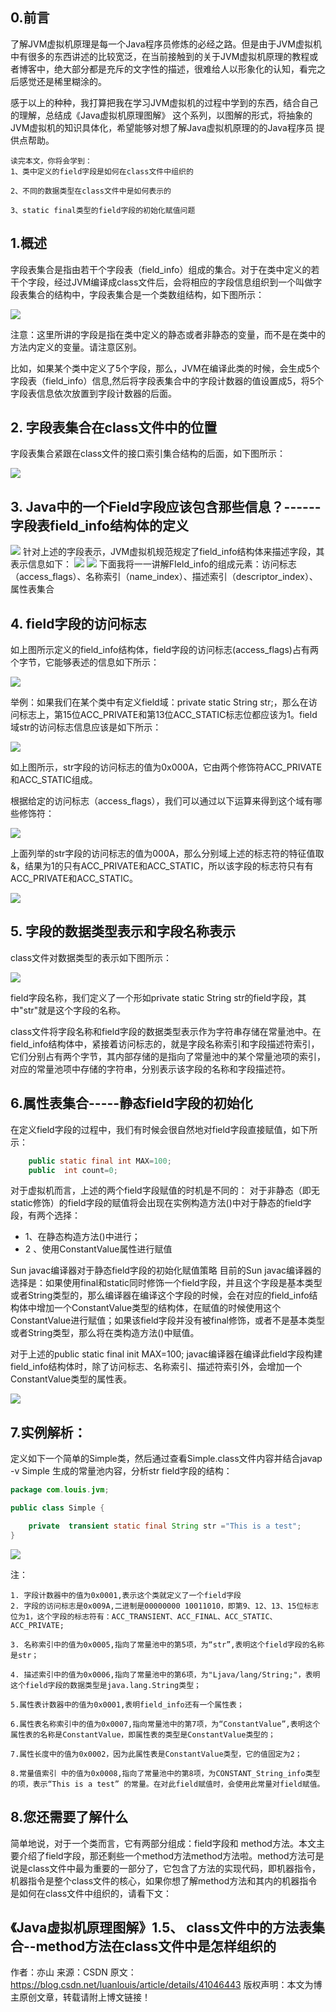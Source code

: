 ## 0.前言

了解JVM虚拟机原理是每一个Java程序员修炼的必经之路。但是由于JVM虚拟机中有很多的东西讲述的比较宽泛，在当前接触到的关于JVM虚拟机原理的教程或者博客中，绝大部分都是充斥的文字性的描述，很难给人以形象化的认知，看完之后感觉还是稀里糊涂的。

感于以上的种种，我打算把我在学习JVM虚拟机的过程中学到的东西，结合自己的理解，总结成《Java虚拟机原理图解》 这个系列，以图解的形式，将抽象的JVM虚拟机的知识具体化，希望能够对想了解Java虚拟机原理的的Java程序员 提供点帮助。


```note
读完本文，你将会学到：
1、类中定义的field字段是如何在class文件中组织的

2、不同的数据类型在class文件中是如何表示的

3、static final类型的field字段的初始化赋值问题
```

## 1.概述

字段表集合是指由若干个字段表（field_info）组成的集合。对于在类中定义的若干个字段，经过JVM编译成class文件后，会将相应的字段信息组织到一个叫做字段表集合的结构中，字段表集合是一个类数组结构，如下图所示：

![](./res/14001.png)

注意：这里所讲的字段是指在类中定义的静态或者非静态的变量，而不是在类中的方法内定义的变量。请注意区别。

比如，如果某个类中定义了5个字段，那么，JVM在编译此类的时候，会生成5个字段表（field_info）信息,然后将字段表集合中的字段计数器的值设置成5，将5个字段表信息依次放置到字段计数器的后面。

## 2. 字段表集合在class文件中的位置

字段表集合紧跟在class文件的接口索引集合结构的后面，如下图所示：

![](./res/14002.png)



## 3. Java中的一个Field字段应该包含那些信息？------字段表field_info结构体的定义    
![](./res/14003.png)
针对上述的字段表示，JVM虚拟机规范规定了field_info结构体来描述字段，其表示信息如下：
![](./res/14004.png)
![](./res/14005.png)
下面我将一一讲解FIeld_info的组成元素：访问标志（access_flags）、名称索引（name_index）、描述索引（descriptor_index）、属性表集合

## 4. field字段的访问标志
 如上图所示定义的field_info结构体，field字段的访问标志(access_flags)占有两个字节，它能够表述的信息如下所示：

![](./res/14006.png)

举例：如果我们在某个类中有定义field域：private static String str;，那么在访问标志上，第15位ACC_PRIVATE和第13位ACC_STATIC标志位都应该为1。field域str的访问标志信息应该是如下所示：

![](./res/14007.png)

如上图所示，str字段的访问标志的值为0x000A，它由两个修饰符ACC_PRIVATE和ACC_STATIC组成。

根据给定的访问标志（access_flags），我们可以通过以下运算来得到这个域有哪些修饰符：

![](./res/14008.png)

上面列举的str字段的访问标志的值为000A，那么分别域上述的标志符的特征值取&，结果为1的只有ACC_PRIVATE和ACC_STATIC，所以该字段的标志符只有有ACC_PRIVATE和ACC_STATIC。

![](./res/14009.png)

## 5. 字段的数据类型表示和字段名称表示
class文件对数据类型的表示如下图所示：

![](./res/14010.png)

field字段名称，我们定义了一个形如private static String str的field字段，其中"str"就是这个字段的名称。

class文件将字段名称和field字段的数据类型表示作为字符串存储在常量池中。在field_info结构体中，紧接着访问标志的，就是字段名称索引和字段描述符索引，它们分别占有两个字节，其内部存储的是指向了常量池中的某个常量池项的索引，对应的常量池项中存储的字符串，分别表示该字段的名称和字段描述符。

## 6.属性表集合-----静态field字段的初始化
在定义field字段的过程中，我们有时候会很自然地对field字段直接赋值，如下所示：

```java
	public static final int MAX=100;
	public  int count=0;
```
对于虚拟机而言，上述的两个field字段赋值的时机是不同的：
​       对于非静态（即无static修饰）的field字段的赋值将会出现在实例构造方法<init>()中
​       对于静态的field字段，有两个选择：
- 1、在静态构造方法<cinit>()中进行；
- 2 、使用ConstantValue属性进行赋值

Sun javac编译器对于静态field字段的初始化赋值策略
目前的Sun javac编译器的选择是：如果使用final和static同时修饰一个field字段，并且这个字段是基本类型或者String类型的，那么编译器在编译这个字段的时候，会在对应的field_info结构体中增加一个ConstantValue类型的结构体，在赋值的时候使用这个ConstantValue进行赋值；如果该field字段并没有被final修饰，或者不是基本类型或者String类型，那么将在类构造方法<cinit>()中赋值。

对于上述的public static final init MAX=100;   javac编译器在编译此field字段构建field_info结构体时，除了访问标志、名称索引、描述符索引外，会增加一个ConstantValue类型的属性表。

![](./res/14011.png)

## 7.实例解析：
定义如下一个简单的Simple类，然后通过查看Simple.class文件内容并结合javap -v Simple 生成的常量池内容，分析str field字段的结构：
```java
package com.louis.jvm;

public class Simple {

	private  transient static final String str ="This is a test";
}
```
![](./res/14012.png)

注：
```note
1. 字段计数器中的值为0x0001,表示这个类就定义了一个field字段
2. 字段的访问标志是0x009A,二进制是00000000 10011010，即第9、12、13、15位标志位为1，这个字段的标志符有：ACC_TRANSIENT、ACC_FINAL、ACC_STATIC、ACC_PRIVATE;

3. 名称索引中的值为0x0005,指向了常量池中的第5项，为“str”,表明这个field字段的名称是str；

4. 描述索引中的值为0x0006,指向了常量池中的第6项，为"Ljava/lang/String;"，表明这个field字段的数据类型是java.lang.String类型；

5.属性表计数器中的值为0x0001,表明field_info还有一个属性表；

6.属性表名称索引中的值为0x0007,指向常量池中的第7项，为“ConstantValue”,表明这个属性表的名称是ConstantValue，即属性表的类型是ConstantValue类型的；

7.属性长度中的值为0x0002，因为此属性表是ConstantValue类型，它的值固定为2；

8.常量值索引 中的值为0x0008,指向了常量池中的第8项，为CONSTANT_String_info类型的项，表示“This is a test” 的常量。在对此field赋值时，会使用此常量对field赋值。
```


## 8.您还需要了解什么

简单地说，对于一个类而言，它有两部分组成：field字段和 method方法。本文主要介绍了field字段，那还剩些一个method方法method方法啦。method方法可是说是class文件中最为重要的一部分了，它包含了方法的实现代码，即机器指令，机器指令是整个class文件的核心，如果你想了解method方法和其内的机器指令 是如何在class文件中组织的，请看下文：


《Java虚拟机原理图解》1.5、 class文件中的方法表集合--method方法在class文件中是怎样组织的
--------------------- 
作者：亦山 
来源：CSDN 
原文：https://blog.csdn.net/luanlouis/article/details/41046443 
版权声明：本文为博主原创文章，转载请附上博文链接！